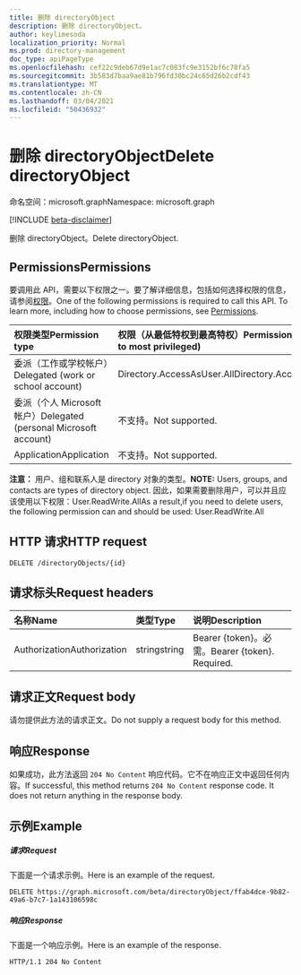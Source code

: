 ```yaml
---
title: 删除 directoryObject
description: 删除 directoryObject。
author: keylimesoda
localization_priority: Normal
ms.prod: directory-management
doc_type: apiPageType
ms.openlocfilehash: cef22c9deb67d9e1ac7c083fc9e3152bf6c78fa5
ms.sourcegitcommit: 3b583d7baa9ae81b796fd30bc24c65d26b2cdf43
ms.translationtype: MT
ms.contentlocale: zh-CN
ms.lasthandoff: 03/04/2021
ms.locfileid: "50436932"
---
```

# <a name="delete-directoryobject"></a><span data-ttu-id="cebc5-103">删除 directoryObject</span><span class="sxs-lookup"><span data-stu-id="cebc5-103">Delete directoryObject</span></span>

<span data-ttu-id="cebc5-104">命名空间：microsoft.graph</span><span class="sxs-lookup"><span data-stu-id="cebc5-104">Namespace: microsoft.graph</span></span>

[!INCLUDE [beta-disclaimer](../../includes/beta-disclaimer.md)]

<span data-ttu-id="cebc5-105">删除 directoryObject。</span><span class="sxs-lookup"><span data-stu-id="cebc5-105">Delete directoryObject.</span></span>
## <a name="permissions"></a><span data-ttu-id="cebc5-106">Permissions</span><span class="sxs-lookup"><span data-stu-id="cebc5-106">Permissions</span></span>
<span data-ttu-id="cebc5-p101">要调用此 API，需要以下权限之一。要了解详细信息，包括如何选择权限的信息，请参阅[权限](/graph/permissions-reference)。</span><span class="sxs-lookup"><span data-stu-id="cebc5-p101">One of the following permissions is required to call this API. To learn more, including how to choose permissions, see [Permissions](/graph/permissions-reference).</span></span>


|<span data-ttu-id="cebc5-109">权限类型</span><span class="sxs-lookup"><span data-stu-id="cebc5-109">Permission type</span></span>      | <span data-ttu-id="cebc5-110">权限（从最低特权到最高特权）</span><span class="sxs-lookup"><span data-stu-id="cebc5-110">Permissions (from least to most privileged)</span></span>              |
|:--------------------|:---------------------------------------------------------|
|<span data-ttu-id="cebc5-111">委派（工作或学校帐户）</span><span class="sxs-lookup"><span data-stu-id="cebc5-111">Delegated (work or school account)</span></span> | <span data-ttu-id="cebc5-112">Directory.AccessAsUser.All</span><span class="sxs-lookup"><span data-stu-id="cebc5-112">Directory.AccessAsUser.All</span></span>    |
|<span data-ttu-id="cebc5-113">委派（个人 Microsoft 帐户）</span><span class="sxs-lookup"><span data-stu-id="cebc5-113">Delegated (personal Microsoft account)</span></span> | <span data-ttu-id="cebc5-114">不支持。</span><span class="sxs-lookup"><span data-stu-id="cebc5-114">Not supported.</span></span>    |
|<span data-ttu-id="cebc5-115">Application</span><span class="sxs-lookup"><span data-stu-id="cebc5-115">Application</span></span> | <span data-ttu-id="cebc5-116">不支持。</span><span class="sxs-lookup"><span data-stu-id="cebc5-116">Not supported.</span></span> |

<span data-ttu-id="cebc5-117">**注意：** 用户、组和联系人是 directory 对象的类型。</span><span class="sxs-lookup"><span data-stu-id="cebc5-117">**NOTE:** Users, groups, and contacts are types of directory object.</span></span> <span data-ttu-id="cebc5-118">因此，如果需要删除用户，可以并且应该使用以下权限：User.ReadWrite.All</span><span class="sxs-lookup"><span data-stu-id="cebc5-118">As a result,if you need to delete users, the following permission can and should be used: User.ReadWrite.All</span></span>
## <a name="http-request"></a><span data-ttu-id="cebc5-119">HTTP 请求</span><span class="sxs-lookup"><span data-stu-id="cebc5-119">HTTP request</span></span>
<!-- { "blockType": "ignored" } -->
```http
DELETE /directoryObjects/{id}

```
## <a name="request-headers"></a><span data-ttu-id="cebc5-120">请求标头</span><span class="sxs-lookup"><span data-stu-id="cebc5-120">Request headers</span></span>
| <span data-ttu-id="cebc5-121">名称</span><span class="sxs-lookup"><span data-stu-id="cebc5-121">Name</span></span>       | <span data-ttu-id="cebc5-122">类型</span><span class="sxs-lookup"><span data-stu-id="cebc5-122">Type</span></span> | <span data-ttu-id="cebc5-123">说明</span><span class="sxs-lookup"><span data-stu-id="cebc5-123">Description</span></span>|
|:---------------|:--------|:----------|
| <span data-ttu-id="cebc5-124">Authorization</span><span class="sxs-lookup"><span data-stu-id="cebc5-124">Authorization</span></span>  | <span data-ttu-id="cebc5-125">string</span><span class="sxs-lookup"><span data-stu-id="cebc5-125">string</span></span>  | <span data-ttu-id="cebc5-p103">Bearer {token}。必需。</span><span class="sxs-lookup"><span data-stu-id="cebc5-p103">Bearer {token}. Required.</span></span> |

## <a name="request-body"></a><span data-ttu-id="cebc5-128">请求正文</span><span class="sxs-lookup"><span data-stu-id="cebc5-128">Request body</span></span>
<span data-ttu-id="cebc5-129">请勿提供此方法的请求正文。</span><span class="sxs-lookup"><span data-stu-id="cebc5-129">Do not supply a request body for this method.</span></span>

## <a name="response"></a><span data-ttu-id="cebc5-130">响应</span><span class="sxs-lookup"><span data-stu-id="cebc5-130">Response</span></span>

<span data-ttu-id="cebc5-p104">如果成功，此方法返回 `204 No Content` 响应代码。它不在响应正文中返回任何内容。</span><span class="sxs-lookup"><span data-stu-id="cebc5-p104">If successful, this method returns `204 No Content` response code. It does not return anything in the response body.</span></span>

## <a name="example"></a><span data-ttu-id="cebc5-133">示例</span><span class="sxs-lookup"><span data-stu-id="cebc5-133">Example</span></span>
##### <a name="request"></a><span data-ttu-id="cebc5-134">请求</span><span class="sxs-lookup"><span data-stu-id="cebc5-134">Request</span></span>
<span data-ttu-id="cebc5-135">下面是一个请求示例。</span><span class="sxs-lookup"><span data-stu-id="cebc5-135">Here is an example of the request.</span></span>
<!-- {
  "blockType": "request",
  "name": "delete_directoryobject"
}-->
```http
DELETE https://graph.microsoft.com/beta/directoryObject/ffab4dce-9b82-49a6-b7c7-1a143106598c
```
##### <a name="response"></a><span data-ttu-id="cebc5-136">响应</span><span class="sxs-lookup"><span data-stu-id="cebc5-136">Response</span></span>
<span data-ttu-id="cebc5-137">下面是一个响应示例。</span><span class="sxs-lookup"><span data-stu-id="cebc5-137">Here is an example of the response.</span></span> 
<!-- {
  "blockType": "response",
  "truncated": true
} -->
```http
HTTP/1.1 204 No Content
```

<!-- uuid: 8fcb5dbc-d5aa-4681-8e31-b001d5168d79
2015-10-25 14:57:30 UTC -->
<!--
{
  "type": "#page.annotation",
  "description": "Delete directoryObject",
  "keywords": "",
  "section": "documentation",
  "tocPath": "",
  "suppressions": []
}
-->


